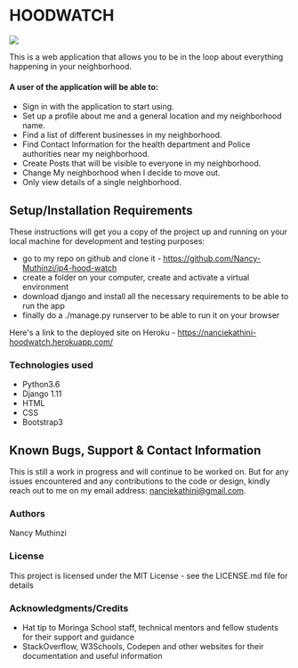 # HOODWATCH

<img src="/instagram/static/images/inst.png">

This is a web application that allows you to be in the loop about everything happening in your neighborhood.

#### A user of the application will be able to:

- Sign in with the application to start using.
- Set up a profile about me and a general location and my neighborhood name.
- Find a list of different businesses in my neighborhood.
- Find Contact Information for the health department and Police authorities near my neighborhood.
- Create Posts that will be visible to everyone in my neighborhood.
- Change My neighborhood when I decide to move out.
- Only view details of a single neighborhood.

## Setup/Installation Requirements

These instructions will get you a copy of the project up and running on your local machine for development and testing purposes:

- go to my repo on github and clone it - https://github.com/Nancy-Muthinzi/ip4-hood-watch
- create a folder on your computer, create and activate a virtual environment
- download django and install all the necessary requirements to be able to run the app
- finally do a ./manage.py runserver to be able to run it on your browser

Here's a link to the deployed site on Heroku - https://nanciekathini-hoodwatch.herokuapp.com/

### Technologies used

- Python3.6
- Django 1.11
- HTML
- CSS
- Bootstrap3

## Known Bugs, Support & Contact Information

This is still a work in progress and will continue to be worked on. But for any issues encountered and any contributions to the code or design, kindly reach out to me on my email address: nanciekathini@gmail.com.

### Authors

Nancy Muthinzi

### License

This project is licensed under the MIT License - see the LICENSE.md file for details

### Acknowledgments/Credits

- Hat tip to Moringa School staff, technical mentors and fellow students for their support and guidance
- StackOverflow, W3Schools, Codepen and other websites for their documentation and useful information